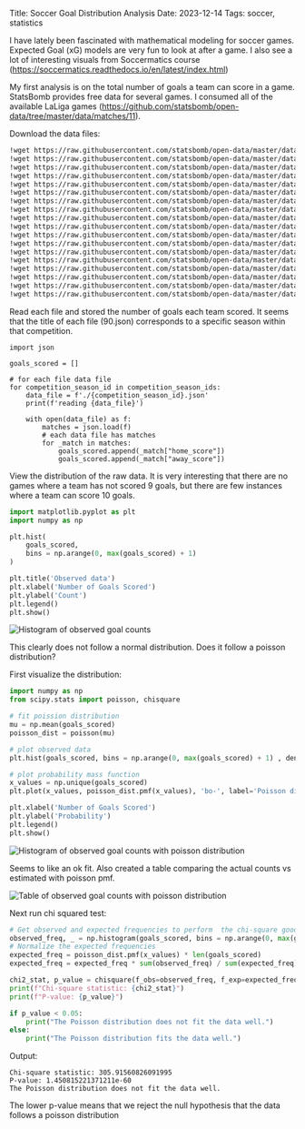 Title: Soccer Goal Distribution Analysis
Date: 2023-12-14
Tags: soccer, statistics

I have lately been fascinated with mathematical modeling for soccer games. Expected Goal (xG) models are very fun to look at after a game. I also see a lot of interesting visuals from Soccermatics course (https://soccermatics.readthedocs.io/en/latest/index.html)

My first analysis is on the total number of goals a team can score in a game. StatsBomb provides free data for several games. I consumed all of the available LaLiga games (https://github.com/statsbomb/open-data/tree/master/data/matches/11).


Download the data files:

```bash
!wget https://raw.githubusercontent.com/statsbomb/open-data/master/data/matches/11/1.json
!wget https://raw.githubusercontent.com/statsbomb/open-data/master/data/matches/11/2.json
!wget https://raw.githubusercontent.com/statsbomb/open-data/master/data/matches/11/21.json
!wget https://raw.githubusercontent.com/statsbomb/open-data/master/data/matches/11/22.json
!wget https://raw.githubusercontent.com/statsbomb/open-data/master/data/matches/11/23.json
!wget https://raw.githubusercontent.com/statsbomb/open-data/master/data/matches/11/24.json
!wget https://raw.githubusercontent.com/statsbomb/open-data/master/data/matches/11/25.json
!wget https://raw.githubusercontent.com/statsbomb/open-data/master/data/matches/11/26.json
!wget https://raw.githubusercontent.com/statsbomb/open-data/master/data/matches/11/27.json
!wget https://raw.githubusercontent.com/statsbomb/open-data/master/data/matches/11/278.json
!wget https://raw.githubusercontent.com/statsbomb/open-data/master/data/matches/11/37.json
!wget https://raw.githubusercontent.com/statsbomb/open-data/master/data/matches/11/38.json
!wget https://raw.githubusercontent.com/statsbomb/open-data/master/data/matches/11/39.json
!wget https://raw.githubusercontent.com/statsbomb/open-data/master/data/matches/11/4.json
!wget https://raw.githubusercontent.com/statsbomb/open-data/master/data/matches/11/40.json
!wget https://raw.githubusercontent.com/statsbomb/open-data/master/data/matches/11/41.json
!wget https://raw.githubusercontent.com/statsbomb/open-data/master/data/matches/11/42.json
!wget https://raw.githubusercontent.com/statsbomb/open-data/master/data/matches/11/90.json
```

Read each file and stored the number of goals each team scored. It seems that the title of each file (90.json) corresponds to a specific season within that competition.

```
import json

goals_scored = []

# for each file data file
for competition_season_id in competition_season_ids:
    data_file = f'./{competition_season_id}.json'
    print(f'reading {data_file}')

    with open(data_file) as f:
        matches = json.load(f)
        # each data file has matches
        for _match in matches:
            goals_scored.append(_match["home_score"])
            goals_scored.append(_match["away_score"])
```

View the distribution of the raw data. It is very interesting that there are no games where a team has not scored 9 goals, but there are few instances where a team can score 10 goals.

```python
import matplotlib.pyplot as plt
import numpy as np

plt.hist(
    goals_scored,
    bins = np.arange(0, max(goals_scored) + 1) 
)

plt.title('Observed data')
plt.xlabel('Number of Goals Scored')
plt.ylabel('Count')
plt.legend()
plt.show()

```
![Histogram of observed goal counts]({filename}/images/observed_goal_distribution_12142023.png)


This clearly does not follow a normal distribution. Does it follow a poisson distribution?

First visualize the distribution:

```python
import numpy as np
from scipy.stats import poisson, chisquare

# fit poission distribution
mu = np.mean(goals_scored)
poisson_dist = poisson(mu)

# plot observed data
plt.hist(goals_scored, bins = np.arange(0, max(goals_scored) + 1) , density=True, alpha=0.7, label='Observed data')

# plot probability mass function
x_values = np.unique(goals_scored)
plt.plot(x_values, poisson_dist.pmf(x_values), 'bo-', label='Poisson distribution fit')

plt.xlabel('Number of Goals Scored')
plt.ylabel('Probability')
plt.legend()
plt.show()
```

![Histogram of observed goal counts with poisson distribution]({filename}/images/goals_poission_distribution_chart_12142023.png)

Seems to like an ok fit. Also created a table comparing the actual counts vs estimated with poisson pmf.

![Table of observed goal counts with poisson distribution]({filename}/images/goals_poission_distribution_table_12142023.png)



Next run chi squared test:

```python
# Get observed and expected frequencies to perform  the chi-square goodness-of-fit test
observed_freq, _ = np.histogram(goals_scored, bins = np.arange(0, max(goals_scored) + 1))
# Normalize the expected frequencies
expected_freq = poisson_dist.pmf(x_values) * len(goals_scored)
expected_freq = expected_freq * sum(observed_freq) / sum(expected_freq)

chi2_stat, p_value = chisquare(f_obs=observed_freq, f_exp=expected_freq)
print(f"Chi-square statistic: {chi2_stat}")
print(f"P-value: {p_value}")

if p_value < 0.05:
    print("The Poisson distribution does not fit the data well.")
else:
    print("The Poisson distribution fits the data well.")
```

Output:
```
Chi-square statistic: 305.91560826091995
P-value: 1.450815221371211e-60
The Poisson distribution does not fit the data well.
```

The lower p-value means that we reject the null hypothesis that the data follows a poisson distribution